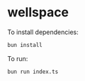 # wellspace

To install dependencies:

```bash
bun install
```

To run:

```bash
bun run index.ts
```
